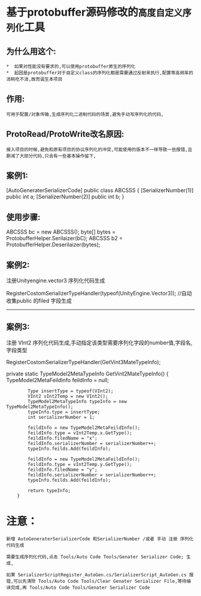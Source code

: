 
基于protobuffer源码修改的`高度自定义序列化`工具
=======

为什么用这个:
----
    *  如果对性能没有要求的,可以使用protobuffer原生的序列化
    *  起因是protobuffer对于自定义class的序列化都是需要通过反射来执行,配置等高频率的消耗吃不消,故而诞生本项目

作用:
-----
    可用于配置/对象传输,生成序列化二进制代码的场景,避免手动写序列化的代码,
    
ProtoRead/ProtoWrite改名原因:
------
    接入项目的时候,避免和原有项目的协议序列化的冲突,可能使用的版本不一样导致一些报错,且删减了大部分代码,只会有一些基本操作留下,



案例1:
------

[AutoGeneraterSerializerCode]
public class ABCSSS
{
    [SerializerNumber(1)]
    public int a;
    [SerializerNumber(2)]
    public int b;
}



使用步骤:
--------
ABCSSS bc = new ABCSSS();
byte[] bytes = ProtobufferHelper.Serilaizer(bC);
ABCSSS b2 = ProtobufferHelper.Deserilaizer<ABC>(bytes);

 



案例2:
---------
	
注册Unityengine.vector3 序列化代码生成

RegisterCostomSerializerTypeHandler(typeof(UnityEngine.Vector3)); //自动收集public 的filed 字段生成

--------------------------------------------------------------


案例3:	
---------
	
注册 VInt2 序列化代码生成,手动指定该类型需要序列化字段的number值,字段名,字段类型

RegisterCostomSerializerTypeHandler(GetVint3MateTypeInfo);

private static TypeModel2MetaTypeInfo GetVint2MateTypeInfo()
        {
            TypeModel2MetaFeildInfo feildInfo = null;

            Type insertType = typeof(VInt2);
            VInt2 vInt2Temp = new VInt2();
            TypeModel2MetaTypeInfo typeInfo = new TypeModel2MetaTypeInfo();
            typeInfo.type = insertType;
            int serializerNumber = 1;

            feildInfo = new TypeModel2MetaFeildInfo();
            feildInfo.type = vInt2Temp.x.GetType();
            feildInfo.filedName = "x";
            feildInfo.serializerNumber = serializerNumber++;
            typeInfo.feilds.Add(feildInfo);

            feildInfo = new TypeModel2MetaFeildInfo();
            feildInfo.type = vInt2Temp.y.GetType();
            feildInfo.filedName = "y";
            feildInfo.serializerNumber = serializerNumber++;
            typeInfo.feilds.Add(feildInfo);

            return typeInfo;
        }
		


注意：
===============================
	新增 AutoGeneraterSerializerCode 和SerializerNumber /或者 手动 注册 序列化代码生成
	
	需要生成序列化代码,点击 Tools/Auto Code Tools/Genater Serializer Code; 生成,
	
	如果 SerializerScriptRegister_AutoGen.cs/SerializerScript_AutoGen.cs 报错,可以先清除 Tools/Auto Code Tools/Clear Genater Serializer File,等待编译完成,再 Tools/Auto Code Tools/Genater Serializer Code

